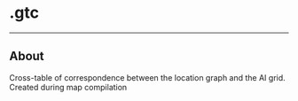 # .gtc

___

## About

Cross-table of correspondence between the location graph and the AI grid. Created during map compilation
